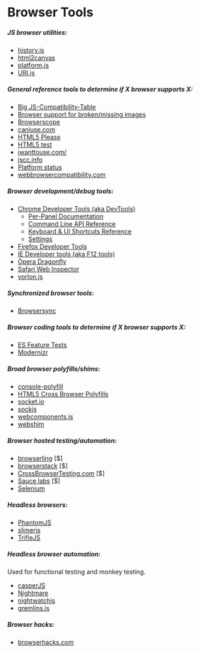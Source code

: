 # Browser Tools

##### JS browser utilities:

* [history.js](https://github.com/browserstate/history.js)
* [html2canvas](https://github.com/niklasvh/html2canvas)
* [platform.js](https://github.com/bestiejs/platform.js)
* [URI.js](http://medialize.github.io/URI.js/)

##### General reference tools to determine if X browser supports X:

* [Big JS-Compatibility-Table](http://compatibility.shwups-cms.ch/en/home)
* [Browser support for broken/missing images](http://codepen.io/bartveneman/full/qzCte/)
* [Browserscope](http://www.browserscope.org/)
* [caniuse.com](http://caniuse.com/)
* [HTML5 Please](http://html5please.com/)
* [HTML5 test](https://html5test.com/)
* [iwanttouse.com/](http://www.iwanttouse.com/)
* [jscc.info](http://jscc.info/)
* [Platform status](https://dev.modern.ie/platform/status/)
* [webbrowsercompatibility.com](http://www.webbrowsercompatibility.com/)

##### Browser development/debug tools:

* [Chrome Developer Tools (aka DevTools)](https://developers.google.com/web/tools/?hl=en)
    - [Per-Panel Documentation](https://developers.google.com/web/tools/chrome-devtools/#docs)
    - [Command Line API Reference](https://developers.google.com/web/tools/javascript/command-line/command-line-reference?hl=en)
    - [Keyboard & UI Shortcuts Reference](https://developers.google.com/web/tools/iterate/inspect-styles/shortcuts)
    - [Settings](https://developer.chrome.com/devtools/docs/settings)
* [Firefox Developer Tools](https://developer.mozilla.org/en-US/docs/Tools)
* [IE Developer tools (aka F12 tools)](https://dev.modern.ie/platform/documentation/f12-devtools-guide/)
* [Opera Dragonfly](http://www.opera.com/dragonfly/)
* [Safari Web Inspector](https://developer.apple.com/safari/tools/)
* [vorlon.js](http://vorlonjs.com/)

##### Synchronized browser tools:

* [Browsersync](http://www.browsersync.io/)

##### Browser coding tools to determine if X browser supports X:

* [ES Feature Tests](https://featuretests.io/)
* [Modernizr](https://modernizr.com/)

##### Broad browser polyfills/shims:

* [console-polyfill](https://github.com/paulmillr/console-polyfill)
* [HTML5 Cross Browser Polyfills](https://github.com/Modernizr/Modernizr/wiki/HTML5-Cross-browser-Polyfills)
* [socket.io](http://socket.io/)
* [sockjs](https://github.com/sockjs/sockjs-client)
* [webcomponents.js](https://github.com/WebComponents/webcomponentsjs)
* [webshim](https://afarkas.github.io/webshim/demos/)

##### Browser hosted testing/automation:

* [browserling](https://www.browserling.com/) [$]
* [browserstack](https://www.browserstack.com) [$]
* [CrossBrowserTesting.com](http://crossbrowsertesting.com/) [$]
* [Sauce labs](https://saucelabs.com/) [$]
* [Selenium](http://www.seleniumhq.org/)

##### Headless browsers:

* [PhantomJS](http://phantomjs.org/)
* [slimerjs](http://slimerjs.org/)
* [TrifleJS](http://triflejs.org/)

##### Headless browser automation:

Used for functional testing and monkey testing.

* [casperJS](http://casperjs.org/)
* [Nightmare](https://github.com/segmentio/nightmare)
* [nightwatchjs](http://nightwatchjs.org/)
* [gremlins.js](https://github.com/marmelab/gremlins.js)

##### Browser hacks:

* [browserhacks.com](http://browserhacks.com/)

































 






